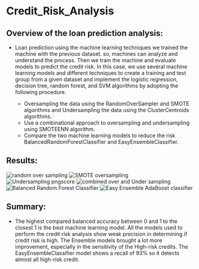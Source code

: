 # Credit_Risk_Analysis

## Overview of the loan prediction analysis:
- Loan prediction using the machine learning techniques we trained the machine with the previous dataset. so, machines can analyze and understand the process. Then we train the machine and evaluate models to predict the credit risk.  In this case, we use several machine learning models and different techniques to create a training and test group from a given dataset and implement the logistic regression, decision tree, random forest, and SVM algorithms by adopting the following procedure. 

   - Oversampling the data using the RandomOverSampler and SMOTE algorithms and Undersampling the data using the ClusterCentroids algorithms. 
   - Use a combinational approach to oversampling and undersampling using SMOTEENN algorithm.
   - Compare the two machine learning models to reduce the risk BalancedRandomForestClassifier and EasyEnsembleClassifier.

## Results: 
![random over sampling](https://user-images.githubusercontent.com/107454933/204739118-48bb2630-caba-4bb9-8c17-8323f86fb66b.png)
![SMOTE oversampling](https://user-images.githubusercontent.com/107454933/204739165-8fdef8c7-10a2-472b-a20a-62f95cbbce61.png)
![Undersampling pngscore](https://user-images.githubusercontent.com/107454933/204739183-ec20f1d1-afbf-4912-afd0-559c364f5789.png)
![combined over and Under sampling](https://user-images.githubusercontent.com/107454933/204739221-7022b16f-77c7-4514-9053-6ee0fe04200d.png)
![Balanced Random Forest Classifier](https://user-images.githubusercontent.com/107454933/204739248-a0d816fe-3c05-453f-a5dd-d508ea766919.png)
![Easy Ensemble AdaBoost classifier](https://user-images.githubusercontent.com/107454933/204739278-cdc08ce6-3d3e-4698-ad94-399cdc6ca96f.png)


## Summary: 
- The highest compared balanced accuracy between 0 and 1 to the closest 1 is the best machine learning model. All the models used to perform the credit risk analysis show weak precision in determining if credit risk is high. The Ensemble models brought a lot more improvement, especially in the sensitivity of the High-risk credits. The EasyEnsembleClassifier model shows a recall of 93% so it detects almost all high-risk credit. 
